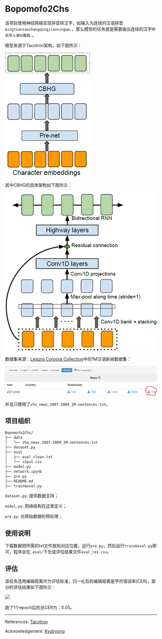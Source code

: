 # Bopomofo2Chs

该项目使用神经网络实现拼音转汉字，如输入为连续的汉语拼音```mingtianzaoshangqingjiaoxingwo。```，那么模型的任务就是需要输出连续的汉字```明天早上请叫醒我。```。

模型来源于Tacotron架构，如下图所示：

![](img/2019-06-19_15-37-08.bmp)

其中CBHG的具体架构如下图所示：

![](img/2019-06-19_15-35-35.bmp)

数据集来源：[Leipzig Corpora Collection](http://wortschatz.uni-leipzig.de/en/download/)中的1M汉语新闻数据集：

![](img/2019-06-19_16-02-41.bmp)

并且只使用了```zho_news_2007-2009_1M-sentences.txt```。

## 项目组织

```
Bopomofo2Chs/
├── data
│   └── zho_news_2007-2009_1M-sentences.txt
├── dataset.py
├── eval
│   ├── eval_clean.txt
│   └── input.csv
├── model.py
├── network.ipynb
├── pre.py
├── README.md
├── train&eval.py
```

```dataset.py```: 提供数据支持；

```model.py```: 网络结构在这里定义；

```pre.py```: 对原始数据的预处理；

## 使用说明

下载数据把所需的txt文件放到对应位置，运行```pre.py```，然后运行```train&eval.py```即可，程序会在```.eval/```下生成评估结果文件```eval_res.csv```。

## 评估

该任务选用编辑距离作为评估标准，归一化后的编辑距离是字符错误率(CER)，部分的评估结果如下图所示：

![](img/2019-06-19_17-01-20.bmp)

跑了$1$个epoch后的总CER为：$0.05$。

---

References: [Tacotron](https://arxiv.org/abs/1703.10135)

Acknowledgement: [Kyubyong](https://github.com/Kyubyong)
